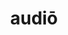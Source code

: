 ---
title: audiō
meaning: to hear
ch: [four, mt, mt1thru4, ss, ss4]
pos: verb
inf: audīre
secondppstem: aud
infend: īre
conjugation: fourth
derivatives: audition, audience
six: y
---